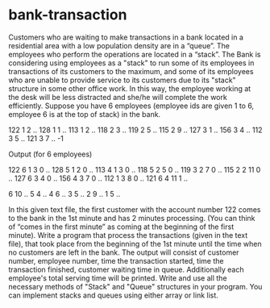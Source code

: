 # bank-transaction


Customers who are waiting to make transactions in a bank located in a residential area with a low population density are in a “queue”. 
The employees who perform the operations are located in a “stack”. 
The Bank is considering using employees as a "stack" to run some of its employees in transactions of its customers to the maximum, 
and some of its employees who are unable to provide service to its customers due to its "stack" structure in some other office work. 
In this way, the employee working at the desk will be less distracted and she/he will complete the work efficiently. 
Suppose you have 6 employees (employee ids are given 1 to 6, employee 6 is at the top of stack)  in the bank. 

 
122 1 2 ..
128 1 1 ..
113 1 2 ..
118 2 3 ..
119 2 5 ..
115 2 9 ..
127 3 1 ..
156 3 4 ..
112 3 5 ..
121 3 7 ..
-1
 
 
 
 
 
Output (for 6 employees) 
 
122 6 1 3 0 ..
128 5 1 2 0 ..
113 4 1 3 0 ..
118 5 2 5 0 ..
119 3 2 7 0 ..
115 2 2 11 0 ..
127 6 3 4 0 ..
156 4 3 7 0 ..
112 1 3 8 0 ..
121 6 4 11 1 ..
 
6 10 ..
5 4 ..
4 6 ..
3 5 ..
2 9 ..
1 5  ..
 
In this given text file, the first customer with the account number 122 comes to the bank in the 1st minute and has 2 minutes processing.
(You can think of “comes in the first minute” as coming at the beginning of the first minute). 
Write a program that process the transactions (given in the text file), that took place from the beginning of the 1st minute until 
the time when no customers are left in the bank. The output will consist of customer number, employee number, time the transaction 
started, time the transaction finished, customer waiting time in queue. Additionally each employee's total serving time will be printed.
Write and use all the necessary methods of "Stack" and "Queue" structures in your program. You can implement stacks and queues using 
either array or link list. 
